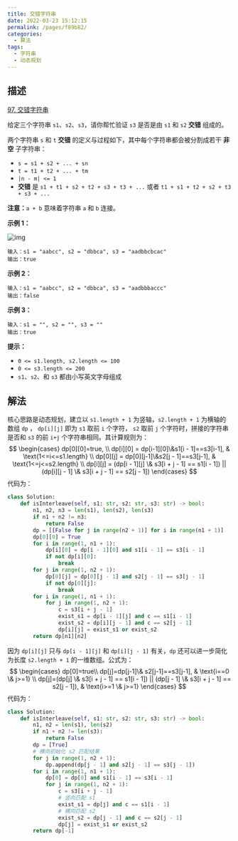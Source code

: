 ```yaml
---
title: 交错字符串
date: 2022-03-23 15:12:15
permalink: /pages/f89b82/
categories:
  - 算法
tags:
  - 字符串
  - 动态规划
---
```

## 描述

[97. 交错字符串](https://leetcode-cn.com/problems/interleaving-string/)

给定三个字符串 `s1`、`s2`、`s3`，请你帮忙验证 `s3` 是否是由 `s1` 和 `s2` **交错** 组成的。

两个字符串 `s` 和 `t` **交错** 的定义与过程如下，其中每个字符串都会被分割成若干 **非空** 子字符串：

- `s = s1 + s2 + ... + sn`
- `t = t1 + t2 + ... + tm`
- `|n - m| <= 1`
- **交错** 是 `s1 + t1 + s2 + t2 + s3 + t3 + ...` 或者 `t1 + s1 + t2 + s2 + t3 + s3 + ...`

**注意：**`a + b` 意味着字符串 `a` 和 `b` 连接。

**示例 1：**

![img](https://illusion-blog.oss-cn-beijing.aliyuncs.com/img/2022/03/3f357544db2afd4e0d11baf6287fecfb.jpg)

```
输入：s1 = "aabcc", s2 = "dbbca", s3 = "aadbbcbcac"
输出：true
```

**示例 2：**

```
输入：s1 = "aabcc", s2 = "dbbca", s3 = "aadbbbaccc"
输出：false
```

**示例 3：**

```
输入：s1 = "", s2 = "", s3 = ""
输出：true
```

**提示：**

- `0 <= s1.length, s2.length <= 100`
- `0 <= s3.length <= 200`
- `s1`、`s2`、和 `s3` 都由小写英文字母组成

## 解法

核心思路是动态规划，建立以 `s1.length + 1` 为竖轴，`s2.length + 1` 为横轴的数组 `dp` ， `dp[i][j]` 即为 `s1` 取前 `i` 个字符， `s2` 取前 `j` 个字符时，拼接的字符串是否和 `s3` 的前 `i+j` 个字符串相同。其计算规则为：
$$
\begin{cases}
dp[0][0]=true, \\
dp[i][0] = dp[i-1][0]\&s1[i - 1]==s3[i-1], & \text{1<=i<=s1.length} \\
dp[0][j] = dp[0][j-1]\&s2[j - 1]==s3[j-1], & \text{1<=j<=s2.length} \\
dp[i][j] = (dp[i - 1][j] \& s3[i + j - 1] == s1[i - 1]) || (dp[i][j - 1] \& s3[i + j - 1] == s2[j - 1])
\end{cases}
$$
代码为：

```python
class Solution:
    def isInterleave(self, s1: str, s2: str, s3: str) -> bool:
        n1, n2, n3 = len(s1), len(s2), len(s3)
        if n1 + n2 != n3:
            return False
        dp = [[False for j in range(n2 + 1)] for i in range(n1 + 1)]
        dp[0][0] = True
        for i in range(1, n1 + 1):
            dp[i][0] = dp[i - 1][0] and s1[i - 1] == s3[i - 1]
            if not dp[i][0]:
                break
        for j in range(1, n2 + 1):
            dp[0][j] = dp[0][j - 1] and s2[j - 1] == s3[j - 1]
            if not dp[0][j]:
                break
        for i in range(1, n1 + 1):
            for j in range(1, n2 + 1):
                c = s3[i + j - 1]
                exist_s1 = dp[i - 1][j] and c == s1[i - 1]
                exist_s2 = dp[i][j - 1] and c == s2[j - 1]
                dp[i][j] = exist_s1 or exist_s2
        return dp[n1][n2]
```

因为 `dp[i][j]` 只与 `dp[i - 1][j]` 和 `dp[i][j - 1]` 有关，`dp` 还可以进一步简化为长度 `s2.length + 1` 的一维数组。公式为：
$$
\begin{cases}
dp[0]=true\\
dp[j]=dp[j-1]\& s2[j-1]==s3[j-1], & \text{i==0 \& j>=1} \\
dp[j]=(dp[j] \& s3[i + j - 1] == s1[i - 1]) || (dp[j - 1] \& s3[i + j - 1] == s2[j - 1]), & \text{i>=1 \& j>=1}
\end{cases}
$$
代码为：

```python
class Solution:
    def isInterleave(self, s1: str, s2: str, s3: str) -> bool:
        n1, n2 = len(s1), len(s2)
        if n1 + n2 != len(s3):
            return False
        dp = [True]
        # 横向初始化 s2 匹配结果
        for j in range(1, n2 + 1):
            dp.append(dp[j - 1] and s2[j - 1] == s3[j - 1])
        for i in range(1, n1 + 1):
            dp[0] = dp[0] and s1[i - 1] == s3[i - 1]
            for j in range(1, n2 + 1):
                c = s3[i + j - 1]
                # 竖向匹配 s1
                exist_s1 = dp[j] and c == s1[i - 1]
                # 横向匹配 s2
                exist_s2 = dp[j - 1] and c == s2[j - 1]
                dp[j] = exist_s1 or exist_s2
        return dp[-1]
```

